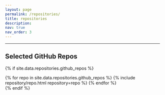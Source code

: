 ```yaml
---
layout: page
permalink: /repositories/
title: repositories
description: 
nav: true
nav_order: 3
---
```




---

## Selected GitHub Repos

{% if site.data.repositories.github_repos %}
<div class="repositories d-flex flex-wrap flex-md-row flex-column justify-content-between align-items-center">
  {% for repo in site.data.repositories.github_repos %}
    {% include repository/repo.html repository=repo %}
  {% endfor %}
</div>
{% endif %}